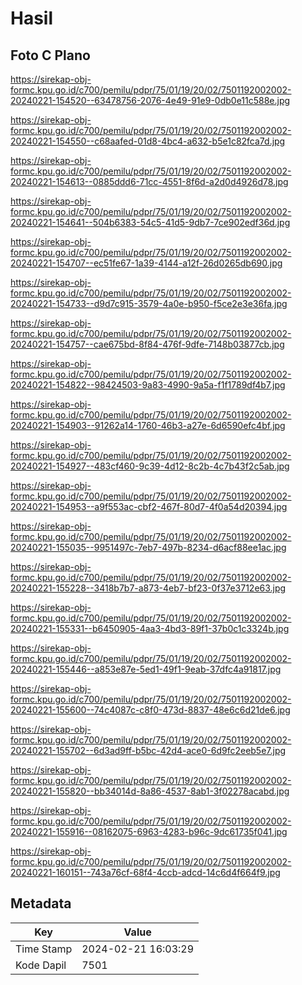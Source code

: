 # Hasil

## Foto C Plano

https://sirekap-obj-formc.kpu.go.id/c700/pemilu/pdpr/75/01/19/20/02/7501192002002-20240221-154520--63478756-2076-4e49-91e9-0db0e11c588e.jpg

https://sirekap-obj-formc.kpu.go.id/c700/pemilu/pdpr/75/01/19/20/02/7501192002002-20240221-154550--c68aafed-01d8-4bc4-a632-b5e1c82fca7d.jpg

https://sirekap-obj-formc.kpu.go.id/c700/pemilu/pdpr/75/01/19/20/02/7501192002002-20240221-154613--0885ddd6-71cc-4551-8f6d-a2d0d4926d78.jpg

https://sirekap-obj-formc.kpu.go.id/c700/pemilu/pdpr/75/01/19/20/02/7501192002002-20240221-154641--504b6383-54c5-41d5-9db7-7ce902edf36d.jpg

https://sirekap-obj-formc.kpu.go.id/c700/pemilu/pdpr/75/01/19/20/02/7501192002002-20240221-154707--ec51fe67-1a39-4144-a12f-26d0265db690.jpg

https://sirekap-obj-formc.kpu.go.id/c700/pemilu/pdpr/75/01/19/20/02/7501192002002-20240221-154733--d9d7c915-3579-4a0e-b950-f5ce2e3e36fa.jpg

https://sirekap-obj-formc.kpu.go.id/c700/pemilu/pdpr/75/01/19/20/02/7501192002002-20240221-154757--cae675bd-8f84-476f-9dfe-7148b03877cb.jpg

https://sirekap-obj-formc.kpu.go.id/c700/pemilu/pdpr/75/01/19/20/02/7501192002002-20240221-154822--98424503-9a83-4990-9a5a-f1f1789df4b7.jpg

https://sirekap-obj-formc.kpu.go.id/c700/pemilu/pdpr/75/01/19/20/02/7501192002002-20240221-154903--91262a14-1760-46b3-a27e-6d6590efc4bf.jpg

https://sirekap-obj-formc.kpu.go.id/c700/pemilu/pdpr/75/01/19/20/02/7501192002002-20240221-154927--483cf460-9c39-4d12-8c2b-4c7b43f2c5ab.jpg

https://sirekap-obj-formc.kpu.go.id/c700/pemilu/pdpr/75/01/19/20/02/7501192002002-20240221-154953--a9f553ac-cbf2-467f-80d7-4f0a54d20394.jpg

https://sirekap-obj-formc.kpu.go.id/c700/pemilu/pdpr/75/01/19/20/02/7501192002002-20240221-155035--9951497c-7eb7-497b-8234-d6acf88ee1ac.jpg

https://sirekap-obj-formc.kpu.go.id/c700/pemilu/pdpr/75/01/19/20/02/7501192002002-20240221-155228--3418b7b7-a873-4eb7-bf23-0f37e3712e63.jpg

https://sirekap-obj-formc.kpu.go.id/c700/pemilu/pdpr/75/01/19/20/02/7501192002002-20240221-155331--b6450905-4aa3-4bd3-89f1-37b0c1c3324b.jpg

https://sirekap-obj-formc.kpu.go.id/c700/pemilu/pdpr/75/01/19/20/02/7501192002002-20240221-155446--a853e87e-5ed1-49f1-9eab-37dfc4a91817.jpg

https://sirekap-obj-formc.kpu.go.id/c700/pemilu/pdpr/75/01/19/20/02/7501192002002-20240221-155600--74c4087c-c8f0-473d-8837-48e6c6d21de6.jpg

https://sirekap-obj-formc.kpu.go.id/c700/pemilu/pdpr/75/01/19/20/02/7501192002002-20240221-155702--6d3ad9ff-b5bc-42d4-ace0-6d9fc2eeb5e7.jpg

https://sirekap-obj-formc.kpu.go.id/c700/pemilu/pdpr/75/01/19/20/02/7501192002002-20240221-155820--bb34014d-8a86-4537-8ab1-3f02278acabd.jpg

https://sirekap-obj-formc.kpu.go.id/c700/pemilu/pdpr/75/01/19/20/02/7501192002002-20240221-155916--08162075-6963-4283-b96c-9dc61735f041.jpg

https://sirekap-obj-formc.kpu.go.id/c700/pemilu/pdpr/75/01/19/20/02/7501192002002-20240221-160151--743a76cf-68f4-4ccb-adcd-14c6d4f664f9.jpg


## Metadata

| Key        | Value               |
| ---------- | ------------------- |
| Time Stamp | 2024-02-21 16:03:29 |
| Kode Dapil | 7501                |



